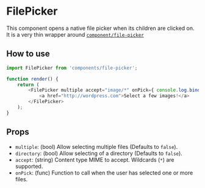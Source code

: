 # FilePicker

This component opens a native file picker when its children are clicked on.
It is a very thin wrapper around
[`component/file-picker`](https://github.com/component/file-picker)

## How to use

```js
import FilePicker from 'components/file-picker';

function render() {
	return (
		<FilePicker multiple accept="image/*" onPick={ console.log.bind( console ) }>
			<a href="http://wordpress.com">Select a few images!</a>
		</FilePicker>
	);
}
```

## Props

- `multiple`: (bool) Allow selecting multiple files (Defaults to `false`).
- `directory`: (bool) Allow selecting of a directory (Defaults to `false`).
- `accept`: (string) Content type MIME to accept. Wildcards (`*`) are supported.
- `onPick`: (func) Function to call when the user has selected one or more files.

